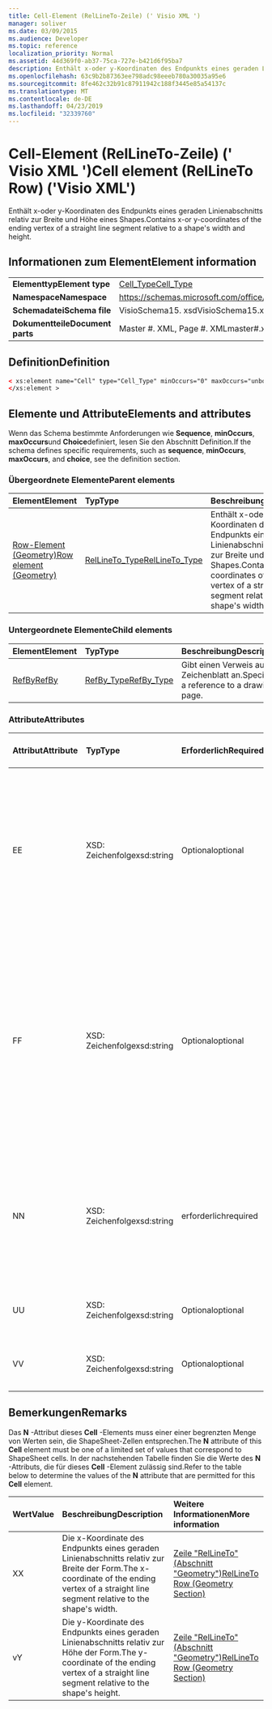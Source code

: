 ```yaml
---
title: Cell-Element (RelLineTo-Zeile) (' Visio XML ')
manager: soliver
ms.date: 03/09/2015
ms.audience: Developer
ms.topic: reference
localization_priority: Normal
ms.assetid: 44d369f0-ab37-75ca-727e-b421d6f95ba7
description: Enthält x-oder y-Koordinaten des Endpunkts eines geraden Linienabschnitts relativ zur Breite und Höhe eines Shapes.
ms.openlocfilehash: 63c9b2b87363ee798adc98eeeb780a30035a95e6
ms.sourcegitcommit: 8fe462c32b91c87911942c188f3445e85a54137c
ms.translationtype: MT
ms.contentlocale: de-DE
ms.lasthandoff: 04/23/2019
ms.locfileid: "32339760"
---
```

# <a name="cell-element-rellineto-row-visio-xml"></a><span data-ttu-id="0e204-103">Cell-Element (RelLineTo-Zeile) (' Visio XML ')</span><span class="sxs-lookup"><span data-stu-id="0e204-103">Cell element (RelLineTo Row) ('Visio XML')</span></span>

<span data-ttu-id="0e204-104">Enthält x-oder y-Koordinaten des Endpunkts eines geraden Linienabschnitts relativ zur Breite und Höhe eines Shapes.</span><span class="sxs-lookup"><span data-stu-id="0e204-104">Contains x-or y-coordinates of the ending vertex of a straight line segment relative to a shape's width and height.</span></span>
  
## <a name="element-information"></a><span data-ttu-id="0e204-105">Informationen zum Element</span><span class="sxs-lookup"><span data-stu-id="0e204-105">Element information</span></span>

|||
|:-----|:-----|
|<span data-ttu-id="0e204-106">**Elementtyp**</span><span class="sxs-lookup"><span data-stu-id="0e204-106">**Element type**</span></span> <br/> |[<span data-ttu-id="0e204-107">Cell_Type</span><span class="sxs-lookup"><span data-stu-id="0e204-107">Cell_Type</span></span>](cell_type-complextypevisio-xml.md) <br/> |
|<span data-ttu-id="0e204-108">**Namespace**</span><span class="sxs-lookup"><span data-stu-id="0e204-108">**Namespace**</span></span> <br/> |https://schemas.microsoft.com/office/visio/2012/main  <br/> |
|<span data-ttu-id="0e204-109">**Schemadatei**</span><span class="sxs-lookup"><span data-stu-id="0e204-109">**Schema file**</span></span> <br/> |<span data-ttu-id="0e204-110">VisioSchema15. xsd</span><span class="sxs-lookup"><span data-stu-id="0e204-110">VisioSchema15.xsd</span></span>  <br/> |
|<span data-ttu-id="0e204-111">**Dokumentteile**</span><span class="sxs-lookup"><span data-stu-id="0e204-111">**Document parts**</span></span> <br/> |<span data-ttu-id="0e204-112">Master #. XML, Page #. XML</span><span class="sxs-lookup"><span data-stu-id="0e204-112">master#.xml, page#.xml</span></span>  <br/> |
   
## <a name="definition"></a><span data-ttu-id="0e204-113">Definition</span><span class="sxs-lookup"><span data-stu-id="0e204-113">Definition</span></span>

```XML
< xs:element name="Cell" type="Cell_Type" minOccurs="0" maxOccurs="unbounded" >
</xs:element >
```

## <a name="elements-and-attributes"></a><span data-ttu-id="0e204-114">Elemente und Attribute</span><span class="sxs-lookup"><span data-stu-id="0e204-114">Elements and attributes</span></span>

<span data-ttu-id="0e204-115">Wenn das Schema bestimmte Anforderungen wie **Sequence**, **minOccurs**, **maxOccurs**und **Choice**definiert, lesen Sie den Abschnitt Definition.</span><span class="sxs-lookup"><span data-stu-id="0e204-115">If the schema defines specific requirements, such as **sequence**, **minOccurs**, **maxOccurs**, and **choice**, see the definition section.</span></span> 
  
### <a name="parent-elements"></a><span data-ttu-id="0e204-116">Übergeordnete Elemente</span><span class="sxs-lookup"><span data-stu-id="0e204-116">Parent elements</span></span>

|<span data-ttu-id="0e204-117">**Element**</span><span class="sxs-lookup"><span data-stu-id="0e204-117">**Element**</span></span>|<span data-ttu-id="0e204-118">**Typ**</span><span class="sxs-lookup"><span data-stu-id="0e204-118">**Type**</span></span>|<span data-ttu-id="0e204-119">**Beschreibung**</span><span class="sxs-lookup"><span data-stu-id="0e204-119">**Description**</span></span>|
|:-----|:-----|:-----|
|[<span data-ttu-id="0e204-120">Row-Element (Geometry)</span><span class="sxs-lookup"><span data-stu-id="0e204-120">Row element (Geometry)</span></span>](row-element-geometry-sectionvisio-xml.md) <br/> |[<span data-ttu-id="0e204-121">RelLineTo_Type</span><span class="sxs-lookup"><span data-stu-id="0e204-121">RelLineTo_Type</span></span>](rellineto_type-complextypevisio-xml.md) <br/> |<span data-ttu-id="0e204-122">Enthält x-oder y-Koordinaten des Endpunkts eines geraden Linienabschnitts relativ zur Breite und Höhe eines Shapes.</span><span class="sxs-lookup"><span data-stu-id="0e204-122">Contains x-or y-coordinates of the ending vertex of a straight line segment relative to a shape's width and height.</span></span>  <br/> |
   
### <a name="child-elements"></a><span data-ttu-id="0e204-123">Untergeordnete Elemente</span><span class="sxs-lookup"><span data-stu-id="0e204-123">Child elements</span></span>

|<span data-ttu-id="0e204-124">**Element**</span><span class="sxs-lookup"><span data-stu-id="0e204-124">**Element**</span></span>|<span data-ttu-id="0e204-125">**Typ**</span><span class="sxs-lookup"><span data-stu-id="0e204-125">**Type**</span></span>|<span data-ttu-id="0e204-126">**Beschreibung**</span><span class="sxs-lookup"><span data-stu-id="0e204-126">**Description**</span></span>|
|:-----|:-----|:-----|
|[<span data-ttu-id="0e204-127">RefBy</span><span class="sxs-lookup"><span data-stu-id="0e204-127">RefBy</span></span>](refby-element-cell_type-complextypevisio-xml.md) <br/> |[<span data-ttu-id="0e204-128">RefBy_Type</span><span class="sxs-lookup"><span data-stu-id="0e204-128">RefBy_Type</span></span>](refby_type-complextypevisio-xml.md) <br/> |<span data-ttu-id="0e204-129">Gibt einen Verweis auf ein Zeichenblatt an.</span><span class="sxs-lookup"><span data-stu-id="0e204-129">Specifies a reference to a drawing page.</span></span>  <br/> |
   
### <a name="attributes"></a><span data-ttu-id="0e204-130">Attribute</span><span class="sxs-lookup"><span data-stu-id="0e204-130">Attributes</span></span>

|<span data-ttu-id="0e204-131">**Attribut**</span><span class="sxs-lookup"><span data-stu-id="0e204-131">**Attribute**</span></span>|<span data-ttu-id="0e204-132">**Typ**</span><span class="sxs-lookup"><span data-stu-id="0e204-132">**Type**</span></span>|<span data-ttu-id="0e204-133">**Erforderlich**</span><span class="sxs-lookup"><span data-stu-id="0e204-133">**Required**</span></span>|<span data-ttu-id="0e204-134">**Beschreibung**</span><span class="sxs-lookup"><span data-stu-id="0e204-134">**Description**</span></span>|<span data-ttu-id="0e204-135">**Mögliche Werte**</span><span class="sxs-lookup"><span data-stu-id="0e204-135">**Possible values**</span></span>|
|:-----|:-----|:-----|:-----|:-----|
|<span data-ttu-id="0e204-136">E</span><span class="sxs-lookup"><span data-stu-id="0e204-136">E</span></span>  <br/> |<span data-ttu-id="0e204-137">XSD: Zeichenfolge</span><span class="sxs-lookup"><span data-stu-id="0e204-137">xsd:string</span></span>  <br/> |<span data-ttu-id="0e204-138">Optional</span><span class="sxs-lookup"><span data-stu-id="0e204-138">optional</span></span>  <br/> |<span data-ttu-id="0e204-139">Gibt an, dass die Formel zu einem Fehler ausgewertet wird.</span><span class="sxs-lookup"><span data-stu-id="0e204-139">Indicates that the formula evaluates to an error.</span></span> <span data-ttu-id="0e204-140">Der Wert von **E** ist der aktuelle Wert (eine Fehler Meldungszeichenfolge); der Wert des **V** -Attributs ist der letzte gültige Wert.</span><span class="sxs-lookup"><span data-stu-id="0e204-140">The value of **E** is the current value (an error message string); the value of the **V** attribute is the last valid value.</span></span>  <br/> |<span data-ttu-id="0e204-141">Eine Fehlermeldungs-Zeichenfolge.</span><span class="sxs-lookup"><span data-stu-id="0e204-141">An error message string.</span></span>  <br/> |
|<span data-ttu-id="0e204-142">F</span><span class="sxs-lookup"><span data-stu-id="0e204-142">F</span></span>  <br/> |<span data-ttu-id="0e204-143">XSD: Zeichenfolge</span><span class="sxs-lookup"><span data-stu-id="0e204-143">xsd:string</span></span>  <br/> |<span data-ttu-id="0e204-144">Optional</span><span class="sxs-lookup"><span data-stu-id="0e204-144">optional</span></span>  <br/> | <span data-ttu-id="0e204-145">Stellt die Formel des Elements dar.</span><span class="sxs-lookup"><span data-stu-id="0e204-145">Represents the element's formula.</span></span> <span data-ttu-id="0e204-146">Dieses Attribut kann eine der folgenden Zeichenfolgen enthalten:</span><span class="sxs-lookup"><span data-stu-id="0e204-146">This attribute can contain one of the following strings:</span></span>  <br/>  <span data-ttu-id="0e204-147">' (eine Formel) ', wenn die Formel lokal vorhanden ist</span><span class="sxs-lookup"><span data-stu-id="0e204-147">'(some formula)' if the formula exists locally</span></span>  <br/>  <span data-ttu-id="0e204-148">`No Formula`Wenn die Formel lokal gelöscht oder gesperrt ist</span><span class="sxs-lookup"><span data-stu-id="0e204-148">`No Formula` if the formula is locally deleted or blocked</span></span>  <br/>  <span data-ttu-id="0e204-149">`Inh`Wenn die Formel geerbt wird.</span><span class="sxs-lookup"><span data-stu-id="0e204-149">`Inh` if the formula is inherited.</span></span>  <br/> |<span data-ttu-id="0e204-150">Eine Formel.</span><span class="sxs-lookup"><span data-stu-id="0e204-150">A formula.</span></span>  <br/> |
|<span data-ttu-id="0e204-151">N</span><span class="sxs-lookup"><span data-stu-id="0e204-151">N</span></span>  <br/> |<span data-ttu-id="0e204-152">XSD: Zeichenfolge</span><span class="sxs-lookup"><span data-stu-id="0e204-152">xsd:string</span></span>  <br/> |<span data-ttu-id="0e204-153">erforderlich</span><span class="sxs-lookup"><span data-stu-id="0e204-153">required</span></span>  <br/> |<span data-ttu-id="0e204-154">Stellt den Namen der ShapeSheet-Zelle dar.</span><span class="sxs-lookup"><span data-stu-id="0e204-154">Represents the name of the ShapeSheet cell.</span></span>  <br/> |<span data-ttu-id="0e204-155">Der Name der ShapeSheet-Zelle.</span><span class="sxs-lookup"><span data-stu-id="0e204-155">The name of the ShapeSheet cell.</span></span>  <br/> <span data-ttu-id="0e204-156">Weitere Informationen finden Sie im Abschnitt "Hinweise" unten.</span><span class="sxs-lookup"><span data-stu-id="0e204-156">See the Remarks section below.</span></span>  <br/> |
|<span data-ttu-id="0e204-157">U</span><span class="sxs-lookup"><span data-stu-id="0e204-157">U</span></span>  <br/> |<span data-ttu-id="0e204-158">XSD: Zeichenfolge</span><span class="sxs-lookup"><span data-stu-id="0e204-158">xsd:string</span></span>  <br/> |<span data-ttu-id="0e204-159">Optional</span><span class="sxs-lookup"><span data-stu-id="0e204-159">optional</span></span>  <br/> |<span data-ttu-id="0e204-160">Stellt eine Maßeinheit dar der Standardwert ist DL.</span><span class="sxs-lookup"><span data-stu-id="0e204-160">Represents a unit of measure The default is DL.</span></span>  <br/> |<span data-ttu-id="0e204-161">Die Einheiten der Zelle.</span><span class="sxs-lookup"><span data-stu-id="0e204-161">The units of the cell.</span></span>  <br/> |
|<span data-ttu-id="0e204-162">V</span><span class="sxs-lookup"><span data-stu-id="0e204-162">V</span></span>  <br/> |<span data-ttu-id="0e204-163">XSD: Zeichenfolge</span><span class="sxs-lookup"><span data-stu-id="0e204-163">xsd:string</span></span>  <br/> |<span data-ttu-id="0e204-164">Optional</span><span class="sxs-lookup"><span data-stu-id="0e204-164">optional</span></span>  <br/> |<span data-ttu-id="0e204-165">Stellt den Wert der Zelle dar.</span><span class="sxs-lookup"><span data-stu-id="0e204-165">Represents the value of the cell.</span></span>  <br/> |<span data-ttu-id="0e204-166">Der Wert der ShapeSheet-Zelle.</span><span class="sxs-lookup"><span data-stu-id="0e204-166">The value of the ShapeSheet cell.</span></span>  <br/> |
   
## <a name="remarks"></a><span data-ttu-id="0e204-167">Bemerkungen</span><span class="sxs-lookup"><span data-stu-id="0e204-167">Remarks</span></span>

<span data-ttu-id="0e204-168">Das **N** -Attribut dieses **Cell** -Elements muss einer einer begrenzten Menge von Werten sein, die ShapeSheet-Zellen entsprechen.</span><span class="sxs-lookup"><span data-stu-id="0e204-168">The **N** attribute of this **Cell** element must be one of a limited set of values that correspond to ShapeSheet cells.</span></span> <span data-ttu-id="0e204-169">In der nachstehenden Tabelle finden Sie die Werte des **N** -Attributs, die für dieses **Cell** -Element zulässig sind.</span><span class="sxs-lookup"><span data-stu-id="0e204-169">Refer to the table below to determine the values of the **N** attribute that are permitted for this **Cell** element.</span></span> 
  
|<span data-ttu-id="0e204-170">**Wert**</span><span class="sxs-lookup"><span data-stu-id="0e204-170">**Value**</span></span>|<span data-ttu-id="0e204-171">**Beschreibung**</span><span class="sxs-lookup"><span data-stu-id="0e204-171">**Description**</span></span>|<span data-ttu-id="0e204-172">**Weitere Informationen**</span><span class="sxs-lookup"><span data-stu-id="0e204-172">**More information**</span></span>|
|:-----|:-----|:-----|
|<span data-ttu-id="0e204-173">X</span><span class="sxs-lookup"><span data-stu-id="0e204-173">X</span></span>  <br/> |<span data-ttu-id="0e204-174">Die x-Koordinate des Endpunkts eines geraden Linienabschnitts relativ zur Breite der Form.</span><span class="sxs-lookup"><span data-stu-id="0e204-174">The x-coordinate of the ending vertex of a straight line segment relative to the shape's width.</span></span>  <br/> |[<span data-ttu-id="0e204-175">Zeile "RelLineTo" (Abschnitt "Geometry")</span><span class="sxs-lookup"><span data-stu-id="0e204-175">RelLineTo Row (Geometry Section)</span></span>](rellineto-row-geometry-section.md) <br/> |
|<span data-ttu-id="0e204-176">v</span><span class="sxs-lookup"><span data-stu-id="0e204-176">Y</span></span>  <br/> |<span data-ttu-id="0e204-177">Die y-Koordinate des Endpunkts eines geraden Linienabschnitts relativ zur Höhe der Form.</span><span class="sxs-lookup"><span data-stu-id="0e204-177">The y-coordinate of the ending vertex of a straight line segment relative to the shape's height.</span></span>  <br/> |[<span data-ttu-id="0e204-178">Zeile "RelLineTo" (Abschnitt "Geometry")</span><span class="sxs-lookup"><span data-stu-id="0e204-178">RelLineTo Row (Geometry Section)</span></span>](rellineto-row-geometry-section.md) <br/> |
   

